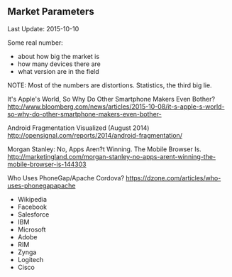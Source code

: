 ## Market Parameters ##
Last Update: 2015-10-10

Some real number:

* about how big the market is
* how many devices there are
* what version are in the field

NOTE: Most of the numbers are distortions. Statistics, the third big lie.


It's Apple's World, So Why Do Other Smartphone Makers Even Bother?
http://www.bloomberg.com/news/articles/2015-10-08/it-s-apple-s-world-so-why-do-other-smartphone-makers-even-bother-

Android Fragmentation Visualized (August 2014)
http://opensignal.com/reports/2014/android-fragmentation/

Morgan Stanley: No, Apps Aren?t Winning. The Mobile Browser Is.
http://marketingland.com/morgan-stanley-no-apps-arent-winning-the-mobile-browser-is-144303

Who Uses PhoneGap/Apache Cordova?
https://dzone.com/articles/who-uses-phonegapapache

- Wikipedia
- Facebook
- Salesforce
- IBM
- Microsoft
- Adobe
- RIM
- Zynga
- Logitech
- Cisco












